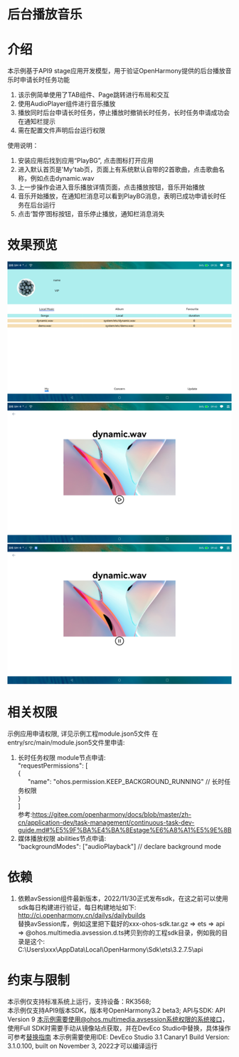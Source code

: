 后台播放音乐
===============================

# 介绍 
本示例基于API9 stage应用开发模型，用于验证OpenHarmony提供的后台播放音乐时申请长时任务功能

1. 该示例简单使用了TAB组件、Page跳转进行布局和交互
2. 使用AudioPlayer组件进行音乐播放
3. 播放同时后台申请长时任务，停止播放时撤销长时任务，长时任务申请成功会在通知栏提示
4. 需在配置文件声明后台运行权限

使用说明：
1. 安装应用后找到应用“PlayBG”, 点击图标打开应用
2. 进入默认首页是'My'tab页，页面上有系统默认自带的2首歌曲，点击歌曲名称，例如点击dynamic.wav
3. 上一步操作会进入音乐播放详情页面，点击播放按钮，音乐开始播放
4. 音乐开始播放，在通知栏消息可以看到PlayBG消息，表明已成功申请长时任务在后台运行
5. 点击‘暂停’图标按钮，音乐停止播放，通知栏消息消失

# 效果预览
![](ScreenShots/Screenshot_46388150763.jpg)
![](ScreenShots/Screenshot_46388401314.jpg)
![](ScreenShots/Screenshot_46388434782.jpg)

# 相关权限
示例应用申请权限, 详见示例工程module.json5文件
在entry/src/main/module.json5文件里申请:
1. 长时任务权限
    module节点申请:  
    "requestPermissions": [  
        {  
&ensp; &ensp; "name": "ohos.permission.KEEP_BACKGROUND_RUNNING"  // 长时任务权限  
        }  
    ]  
参考:https://gitee.com/openharmony/docs/blob/master/zh-cn/application-dev/task-management/continuous-task-dev-guide.md#%E5%9F%BA%E4%BA%8Estage%E6%A8%A1%E5%9E%8B
2. 媒体播放权限
   abilities节点申请:  
   "backgroundModes": ["audioPlayback"] // declare background mode  

# 依赖
1. 依赖avSession组件最新版本，2022/11/30正式发布sdk，在这之前可以使用sdk每日构建进行验证，每日构建地址如下:  
   http://ci.openharmony.cn/dailys/dailybuilds  
   替换avSession库，例如这里把下载好的xxx-ohos-sdk.tar.gz => ets => api => @ohos.multimedia.avsession.d.ts拷贝到你的工程sdk目录，例如我的目录是这个:  
   C:\Users\xxx\AppData\Local\OpenHarmony\Sdk\ets\3.2.7.5\api

# 约束与限制
本示例仅支持标准系统上运行，支持设备：RK3568;  
本示例仅支持API9版本SDK，版本号OpenHarmony3.2 beta3; API与SDK: API Version 9
本示例需要使用@ohos.multimedia.avsession系统权限的系统接口，使用Full SDK时需要手动从镜像站点获取，并在DevEco Studio中替换，具体操作可参考[替换指南](https://docs.openharmony.cn/pages/v3.2/zh-cn/application-dev/quick-start/full-sdk-switch-guide.md/)
本示例需要使用IDE: DevEco Studio 3.1 Canary1 Build Version: 3.1.0.100, built on November 3, 2022才可以编译运行
